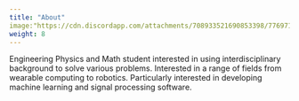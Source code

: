 ```yaml
---
title: "About"
image:"https://cdn.discordapp.com/attachments/708933521690853398/776971398043926528/index.png"
weight: 8
---
```


Engineering Physics and Math student interested in using interdisciplinary background to solve various problems. Interested in a range of fields from wearable computing to robotics. Particularly interested in developing machine learning and signal processing software.